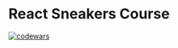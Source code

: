 # React Sneakers Course 


[![codewars](https://www.codewars.com/users/username/badges/large)](https://www.codewars.com/users/Skytner)   
